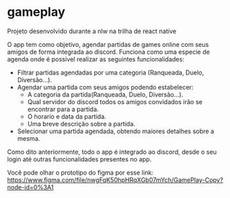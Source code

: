 # gameplay
Projeto desenvolvido durante a nlw na trilha de react native

O app tem como objetivo, agendar partidas de games online com seus amigos de forma integrada ao discord.
Funciona como uma especie de agenda onde é possivel realizar as seguintes funcionalidades:
  - Filtrar partidas agendadas por uma categoria (Ranqueada, Duelo, Diversão...).
  - Agendar uma partida com seus amigos podendo estabelecer:
    - A categoria da partida(Ranqueada, Duelo, Diversão...).
    - Qual servidor do discord todos os amigos convidados irão se encontrar para a partida.
    - O horario e data da partida.
    - Uma breve descrição sobre a partida.
  - Selecionar uma partida agendada, obtendo maiores detalhes sobre a mesma.
    
Como dito anteriormente, todo o app é integrado ao discord, desde o seu login até outras funcionalidades presentes no app.

Você pode olhar o prototipo do figma por esse link: https://www.figma.com/file/nwgFqK50hpHRqXGb07mYch/GamePlay-Copy?node-id=0%3A1
